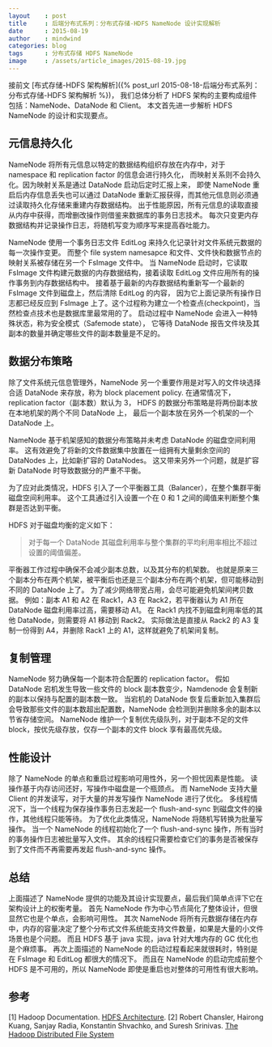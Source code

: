 ```yaml
---
layout    : post
title     : 后端分布式系列：分布式存储-HDFS NameNode 设计实现解析
date      : 2015-08-19
author    : mindwind
categories: blog
tags      : 分布式存储 HDFS NameNode
image     : /assets/article_images/2015-08-19.jpg
---
```



接前文 [布式存储-HDFS 架构解析]({% post_url 2015-08-18-后端分布式系列：分布式存储-HDFS 架构解析 %})，
我们总体分析了 HDFS 架构的主要构成组件包括：NameNode、DataNode 和 Client。
本文首先进一步解析 HDFS NameNode 的设计和实现要点。


## 元信息持久化
NameNode 将所有元信息以特定的数据结构组织存放在内存中，对于 namespace 和 replication factor 的信息会进行持久化，
而映射关系则不会持久化。因为映射关系是通过 DataNode 启动后定时汇报上来，
即使 NameNode 重启后内存信息丢失也可以通过 DataNode 重新汇报获得，而其他元信息则必须通过读取持久化存储来重建内存数据结构。
出于性能原因，所有元信息的读取直接从内存中获得，而增删改操作则借鉴来数据库的事务日志技术。
每次只变更内存数据结构并记录操作日志，将随机写变为顺序写来提高吞吐能力。

NameNode 使用一个事务日志文件 EditLog 来持久化记录针对文件系统元数据的每一次操作变更。
而整个 file system namesapce 和文件、文件快和数据节点的映射关系被存储在另一个 FsImage 文件中。
当 NameNode 启动时，它读取 FsImage 文件构建元数据的内存数据结构，接着读取 EditLog 文件应用所有的操作事务到内存数据结构中。
接着基于最新的内存数据结构重新写一个最新的 FsImage 文件到磁盘上，然后清除 EditLog 的内容，
因为它上面记录所有操作日志都已经反应到 FsImage 上了。这个过程称为建立一个检查点(checkpoint)，当然检查点技术也是数据库里最常用的了。
启动过程中 NameNode 会进入一种特殊状态，称为安全模式（Safemode state），
它等待 DataNode 报告文件块及其副本的数量并确定哪些文件的副本数量是不足的。


## 数据分布策略
除了文件系统元信息管理外，NameNode 另一个重要作用是对写入的文件块选择合适 DataNode 来存放，称为 block placement policy.
在通常情况下，replication factor（副本数）默认为 3， HDFS 的数据分布策略是将两份副本放在本地机架的两个不同 DataNode 上，
最后一个副本放在另外一个机架的一个 DataNode 上。

NameNode 基于机架感知的数据分布策略并未考虑 DataNode 的磁盘空间利用率。
这有效避免了将新的文件数据集中放置在一组拥有大量剩余空间的 DataNodes 上，比如新扩容的 DataNodes。
这又带来另外一个问题，就是扩容新 DataNode 时导致数据分的严重不平衡。

为了应对此类情况，HDFS 引入了一个平衡器工具（Balancer），在整个集群平衡磁盘空间利用率。
这个工具通过引入设置一个在 0 和 1 之间的阈值来判断整个集群是否达到平衡。

HDFS 对于磁盘均衡的定义如下：

  > 对于每一个 DataNode 其磁盘利用率与整个集群的平均利用率相比不超过设置的阈值偏差。

平衡器工作过程中确保不会减少副本总数，以及其分布的机架数。
也就是原来三个副本分布在两个机架，被平衡后也还是三个副本分布在两个机架，但可能移动到不同的 DataNode 上了。
为了减少网络带宽占用，会尽可能避免机架间拷贝数据。
例如：副本 A1 和 A2 在 Rack1，A3 在 Rack2，若平衡器认为 A1 所在 DataNode 磁盘利用率过高，需要移动 A1。
在 Rack1 内找不到磁盘利用率低的其他 DataNode，则需要将 A1 移动到 Rack2。
实际做法是直接从 Rack2 的 A3 复制一份得到 A4，并删除 Rack1 上的 A1，这样就避免了机架间复制。


## 复制管理
NameNode 努力确保每一个副本符合配置的 replication factor。
假如 DataNode 宕机发生导致一些文件的 block 副本数变少，Namdenode 会复制新的副本以保持与配置的副本数一致。
当宕机的 DataNode 恢复后重新加入集群后会导致那些文件的副本数超出配置数，NameNode 会检测到并删除多余的副本以节省存储空间。
NameNode 维护一个复制优先级队列，对于副本不足的文件 block，按优先级存放，仅存一个副本的文件 block 享有最高优先级。


## 性能设计
除了 NameNode 的单点和重启过程影响可用性外，另一个担忧因素是性能。
读操作基于内存访问还好，写操作中磁盘是一个瓶颈点。
而 NameNode 支持大量 Client 的并发读写，对于大量的并发写操作 NameNode 进行了优化。
多线程情况下，当一个线程为保存操作事务日志发起一个 flush-and-sync 到磁盘文件的操作，其他线程只能等待。
为了优化此类情况，NameNode 将随机写转换为批量写操作。
当一个 NameNode 的线程初始化了一个 flush-and-sync 操作，所有当时的事务操作日志被批量写入文件。
其余的线程只需要检查它们的事务是否被保存到了文件而不再需要再发起 flush-and-sync 操作。


## 总结
上面描述了 NameNode 提供的功能及其设计实现要点，最后我们简单点评下它在架构设计上的权衡考量。
首先 NameNode 作为中心节点简化了整体设计，但很显然它也是个单点，会影响可用性。
其次 NameNode 将所有元数据存储在内存中，内存的容量决定了整个分布式文件系统能支持文件数量，如果是大量的小文件场景也是个问题。
而且 HDFS 基于 java 实现，java 针对大堆内存的 GC 优化也是个麻烦事。
再次上面描述的 NameNode 的启动过程看起来就很耗时，特别是在 FsImage 和 EditLog 都很大的情况下。
而且在 NameNode 的启动完成前整个 HDFS 是不可用的，所以 NameNode 即使是重启也对整体的可用性有很大影响。


## 参考
[1] Hadoop Documentation. [HDFS Architecture](http://hadoop.apache.org/docs/current/hadoop-project-dist/hadoop-hdfs/HdfsDesign.html).
[2] Robert Chansler, Hairong Kuang, Sanjay Radia, Konstantin Shvachko, and Suresh Srinivas. [The Hadoop Distributed File System](http://www.aosabook.org/en/hdfs.html)
